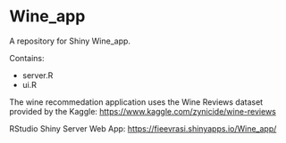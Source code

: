 # Wine_app
A repository for Shiny Wine_app.

Contains:
* server.R
* ui.R

The wine recommedation application uses the Wine Reviews dataset provided by the Kaggle: 
https://www.kaggle.com/zynicide/wine-reviews

RStudio Shiny Server Web App: https://fieevrasi.shinyapps.io/Wine_app/
